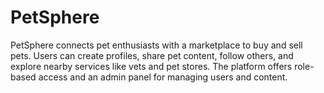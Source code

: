 # PetSphere
PetSphere connects pet enthusiasts with a marketplace to buy and sell pets. Users can create profiles, share pet content, follow others, and explore nearby services like vets and pet stores. The platform offers role-based access and an admin panel for managing users and content.
